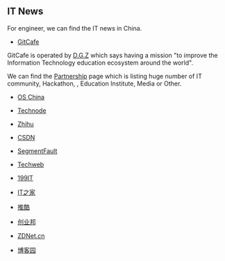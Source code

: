 ## IT News

For engineer, we can find the IT news in China.


- [GitCafe](https://gitcafe.com/)

GitCafe is operated by [D.G.Z](http://dgz.sh/) which says having a mission "to improve the Information Technology education ecosystem around the world".

We can find the [Partnership](https://gitcafe.com/partnership) page which is listing huge number of IT community, Hackathon, , Education Institute, Media or Other.


- [OS China](http://www.oschina.net/)

- [Technode](http://technode.com/)

- [Zhihu](http://www.zhihu.com/)

- [CSDN](http://www.csdn.net/)

- [SegmentFault](http://segmentfault.com/)

- [Techweb](http://www.techweb.com.cn/)

- [199IT](http://www.199it.com/)

- [IT之家](http://www.ithome.com/)

- [推酷](http://www.tuicool.com/)

- [创业邦](http://kuailiyu.cyzone.cn/)

- [ZDNet.cn](http://www.zdnet.com.cn/)

- [博客园](http://www.cnblogs.com/)
